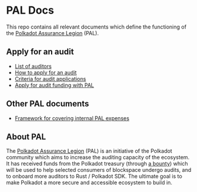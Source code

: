 # PAL Docs
This repo contains all relevant documents which define the functioning of the [Polkadot Assurance Legion](https://polkadotassurance.com/) (PAL).

## Apply for an audit
* [List of auditors](/auditors.md)
* [How to apply for an audit](/applications_howto.md)
* [Criteria for audit applications](/applications_criteria.md)
* [Apply for audit funding with PAL](https://docs.google.com/forms/d/e/1FAIpQLSfhF6TNyDVHm7LpcmXl1ydEiRXZ378l_4cNnkEdVeLz8Kt4ag/viewform)

## Other PAL documents
* [Framework for covering internal PAL expenses](/curators_expenses.md)

## About PAL
The [Polkadot Assurance Legion](https://polkadotassurance.com/) (PAL) is an initiative of the Polkadot community which aims to increase the auditing capacity of the ecosystem. It has received funds from the Polkadot treasury (through [a bounty](https://polkadot.polkassembly.io/referenda/47)) which will be used to help selected consumers of blockspace undergo audits, and to onboard more auditors to Rust / Polkadot SDK. The ultimate goal is to make Polkadot a more secure and accessible ecosystem to build in.
